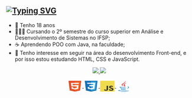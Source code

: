 
## [![Typing SVG](https://readme-typing-svg.herokuapp.com/?color=d6699e&size50&center=true&vCenter=true&width=970&lines=Oi,+eu+sou+a+Stephanie!;Seja+bem+vindo!+☕)](https://git.io/typing-svg)

- 🤎 Tenho 18 anos
- 👩🏻‍💻 Cursando o 2º semestre do curso superior em Análise e Desenvolvimento de Sistemas no IFSP;
- ☕ Aprendendo POO com Java, na faculdade;
- 🌱 Tenho interesse em seguir na área do desenvolvimento Front-end, e por isso estou estudando HTML, CSS e JavaScript.

<div align ="center">
  <a href="http://github.com/stephanievic">
  <img height="140em" src="https://github-readme-stats.vercel.app/api?username=stephanievic&show_icons=true&theme=dracula&incllude_all_commits=true&count_private=true"/>
  <img height="140em" src="https://github-readme-stats.vercel.app/api/top-langs/?username=stephanievic&layout=compact&langs_count=6&theme=dracula"/>
  
<div style="display: inline_block"><br>
   <img align="center" alt="Stephanie-HTML" height="30" width="40" src="https://raw.githubusercontent.com/devicons/devicon/master/icons/html5/html5-original.svg">
  <img align="center" alt="Stephanie-CSS" height="30" width="40" src="https://raw.githubusercontent.com/devicons/devicon/master/icons/css3/css3-original.svg">
  <img align="center" alt="Stephanie-JavaScript" height="30" width="40" src="https://raw.githubusercontent.com/devicons/devicon/master/icons/javascript/javascript-original.svg">
  <img align="center" alt="Stephanie-Java" height="30" width="40" src="https://raw.githubusercontent.com/devicons/devicon/master/icons/java/java-original.svg">
</div>


